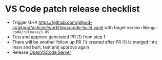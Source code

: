 # VS Code patch release checklist

- Trigger GHA https://github.com/gitpod-io/gitpod/actions/workflows/code-build.yaml with target version like `gp-code/release/1.89`
- Test and approve generated PR (1) from step 1
- There will be another follow up PR (1) created after PR (1) is merged into main and built, test and approve again
- Release [OpenVSCode Server](https://github.com/gitpod-io/openvscode-server)
